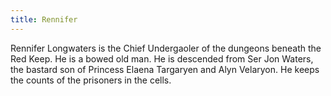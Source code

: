 ```yaml
---
title: Rennifer
---
```


Rennifer Longwaters is the Chief Undergaoler of the dungeons beneath the Red Keep. He is a bowed old man. He is descended from Ser Jon Waters, the bastard son of Princess Elaena Targaryen and Alyn Velaryon. He keeps the counts of the prisoners in the cells. 



